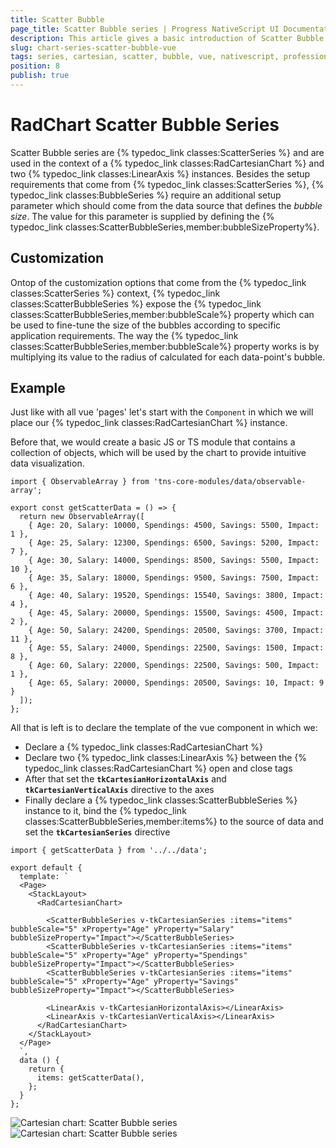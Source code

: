 ```yaml
---
title: Scatter Bubble
page_title: Scatter Bubble series | Progress NativeScript UI Documentation
description: This article gives a basic introduction of Scatter Bubble series and continues with a sample scenario of how Scatter Bubble series are used.
slug: chart-series-scatter-bubble-vue
tags: series, cartesian, scatter, bubble, vue, nativescript, professional, ui
position: 8
publish: true
---
```


# RadChart Scatter Bubble Series
Scatter Bubble series are {% typedoc_link classes:ScatterSeries %} and are used in the context of a {% typedoc_link classes:RadCartesianChart %}  and two {% typedoc_link classes:LinearAxis %} instances. Besides the setup requirements that come from {% typedoc_link classes:ScatterSeries %}, {% typedoc_link classes:BubbleSeries %} require an additional setup parameter which should come from the data source that defines the *bubble size*. The value for this parameter is supplied by defining the {% typedoc_link classes:ScatterBubbleSeries,member:bubbleSizeProperty%}.

## Customization
Ontop of the customization options that come from the {% typedoc_link classes:ScatterSeries %} context, {% typedoc_link classes:ScatterBubbleSeries %} expose the {% typedoc_link classes:ScatterBubbleSeries,member:bubbleScale%} property which can be used to fine-tune the size of the bubbles according to specific application requirements. The way the {% typedoc_link classes:ScatterBubbleSeries,member:bubbleScale%} property works is by multiplying its value to the radius of calculated for each data-point's bubble.

## Example
Just like with all vue 'pages' let's start with the `Component` in which we will place our {% typedoc_link classes:RadCartesianChart %} instance.

Before that, we would create a basic JS or TS module that contains a collection of objects, which will be used by the chart to provide intuitive data visualization.

```
import { ObservableArray } from 'tns-core-modules/data/observable-array';

export const getScatterData = () => {
  return new ObservableArray([
    { Age: 20, Salary: 10000, Spendings: 4500, Savings: 5500, Impact: 1 },
    { Age: 25, Salary: 12300, Spendings: 6500, Savings: 5200, Impact: 7 },
    { Age: 30, Salary: 14000, Spendings: 8500, Savings: 5500, Impact: 10 },
    { Age: 35, Salary: 18000, Spendings: 9500, Savings: 7500, Impact: 6 },
    { Age: 40, Salary: 19520, Spendings: 15540, Savings: 3800, Impact: 4 },
    { Age: 45, Salary: 20000, Spendings: 15500, Savings: 4500, Impact: 2 },
    { Age: 50, Salary: 24200, Spendings: 20500, Savings: 3700, Impact: 11 },
    { Age: 55, Salary: 24000, Spendings: 22500, Savings: 1500, Impact: 8 },
    { Age: 60, Salary: 22000, Spendings: 22500, Savings: 500, Impact: 1 },
    { Age: 65, Salary: 20000, Spendings: 20500, Savings: 10, Impact: 9 }
  ]);
};

```

All that is left is to declare the template of the vue component in which we:

- Declare a {% typedoc_link classes:RadCartesianChart %}
- Declare two {% typedoc_link classes:LinearAxis %} between the {% typedoc_link classes:RadCartesianChart %} open and close tags
- After that set the **`tkCartesianHorizontalAxis`** and **`tkCartesianVerticalAxis`** directive to the axes
- Finally declare a {% typedoc_link classes:ScatterBubbleSeries %} instance to it, bind the {% typedoc_link classes:ScatterBubbleSeries,member:items%} to the source of data and set the **`tkCartesianSeries`** directive

```
import { getScatterData } from '../../data';

export default {
  template: `
  <Page>
    <StackLayout>
      <RadCartesianChart>

        <ScatterBubbleSeries v-tkCartesianSeries :items="items" bubbleScale="5" xProperty="Age" yProperty="Salary" bubbleSizeProperty="Impact"></ScatterBubbleSeries>
        <ScatterBubbleSeries v-tkCartesianSeries :items="items" bubbleScale="5" xProperty="Age" yProperty="Spendings" bubbleSizeProperty="Impact"></ScatterBubbleSeries>
        <ScatterBubbleSeries v-tkCartesianSeries :items="items" bubbleScale="5" xProperty="Age" yProperty="Savings" bubbleSizeProperty="Impact"></ScatterBubbleSeries>

        <LinearAxis v-tkCartesianHorizontalAxis></LinearAxis>
        <LinearAxis v-tkCartesianVerticalAxis></LinearAxis>
      </RadCartesianChart>
    </StackLayout>
  </Page>
  `,
  data () {
    return {
      items: getScatterData(),
    };
  }
};
```

![Cartesian chart: Scatter Bubble series](../../../../ui/img/ns_ui/scatter_bubble_series_android.png " Scatter Bubble series on Android.") ![Cartesian chart: Scatter Bubble series](../../../../ui/img/ns_ui/scatter_bubble_series_ios.png "Scatter Bubble series on iOS.")
